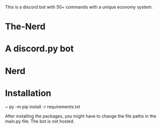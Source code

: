 This is a discord bot with 50+ commands with a unique economy system. 
# The-Nerd
A discord.py bot 
=======
# Nerd

# Installation

~ py -m pip install -r requirements.txt

After installing the packages, you might have to change the file paths in the main.py file. The bot is not hosted. 

